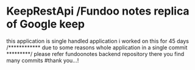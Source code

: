 # KeepRestApi /Fundoo notes replica of Google keep
 this application is single handled application i worked on this for 45 days
/************ due to some reasons whole application in a single commit *********/
please refer fundoonotes backend repository there you find many commits 
#thank you...!

